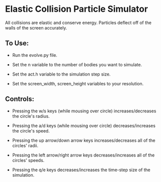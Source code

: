 # Elastic Collision Particle Simulator
All collisions are elastic and conserve energy. Particles deflect off of the walls of the screen accurately.
## To Use: 

* Run the evolve.py file.  

* Set the n variable to the number of bodies you want to simulate.

* Set the act.h variable to the simulation step size.

* Set the screen_width, screen_height variables to your resolution. 

## Controls:
* Pressing the w/s keys (while mousing over circle) increases/decreases the circle's radius.

* Pressing the a/d keys (while mousing over circle) decreases/increases the circle's speed.

* Pressing the up arrow/down arrow keys increases/decreases all of the circles' radii.

* Pressing the left arrow/right arrow keys decreases/increases all of the circles' speeds.

* Pressing the q/e keys decreases/increases the time-step size of the simulation.
